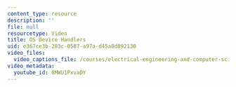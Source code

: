 ```yaml
---
content_type: resource
description: ''
file: null
resourcetype: Video
title: OS Device Handlers
uid: e367ce3b-283c-0587-a97a-d45a8d892130
video_files:
  video_captions_file: /courses/electrical-engineering-and-computer-science/6-004-computation-structures-spring-2017/c18/c18s2/os-device-handlers-6-07-/8MWU1PxvaDY.vtt
video_metadata:
  youtube_id: 8MWU1PxvaDY
---
```


